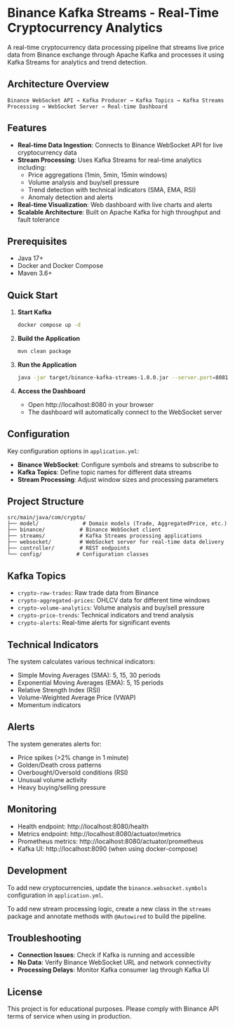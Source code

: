 # Binance Kafka Streams - Real-Time Cryptocurrency Analytics

A real-time cryptocurrency data processing pipeline that streams live price data from Binance exchange through Apache Kafka and processes it using Kafka Streams for analytics and trend detection.

## Architecture Overview

```
Binance WebSocket API → Kafka Producer → Kafka Topics → Kafka Streams Processing → WebSocket Server → Real-time Dashboard
```

## Features

- **Real-time Data Ingestion**: Connects to Binance WebSocket API for live cryptocurrency data
- **Stream Processing**: Uses Kafka Streams for real-time analytics including:
  - Price aggregations (1min, 5min, 15min windows)
  - Volume analysis and buy/sell pressure
  - Trend detection with technical indicators (SMA, EMA, RSI)
  - Anomaly detection and alerts
- **Real-time Visualization**: Web dashboard with live charts and alerts
- **Scalable Architecture**: Built on Apache Kafka for high throughput and fault tolerance

## Prerequisites

- Java 17+
- Docker and Docker Compose
- Maven 3.6+

## Quick Start

1. **Start Kafka**
   ```bash
   docker compose up -d
   ```

2. **Build the Application**
   ```bash
   mvn clean package
   ```

3. **Run the Application**
   ```bash
   java -jar target/binance-kafka-streams-1.0.0.jar --server.port=8081
   ```

4. **Access the Dashboard**
   - Open http://localhost:8080 in your browser
   - The dashboard will automatically connect to the WebSocket server

## Configuration

Key configuration options in `application.yml`:

- **Binance WebSocket**: Configure symbols and streams to subscribe to
- **Kafka Topics**: Define topic names for different data streams
- **Stream Processing**: Adjust window sizes and processing parameters

## Project Structure

```
src/main/java/com/crypto/
├── model/              # Domain models (Trade, AggregatedPrice, etc.)
├── binance/           # Binance WebSocket client
├── streams/           # Kafka Streams processing applications
├── websocket/         # WebSocket server for real-time data delivery
├── controller/        # REST endpoints
└── config/           # Configuration classes
```

## Kafka Topics

- `crypto-raw-trades`: Raw trade data from Binance
- `crypto-aggregated-prices`: OHLCV data for different time windows
- `crypto-volume-analytics`: Volume analysis and buy/sell pressure
- `crypto-price-trends`: Technical indicators and trend analysis
- `crypto-alerts`: Real-time alerts for significant events

## Technical Indicators

The system calculates various technical indicators:
- Simple Moving Averages (SMA): 5, 15, 30 periods
- Exponential Moving Averages (EMA): 5, 15 periods
- Relative Strength Index (RSI)
- Volume-Weighted Average Price (VWAP)
- Momentum indicators

## Alerts

The system generates alerts for:
- Price spikes (>2% change in 1 minute)
- Golden/Death cross patterns
- Overbought/Oversold conditions (RSI)
- Unusual volume activity
- Heavy buying/selling pressure

## Monitoring

- Health endpoint: http://localhost:8080/health
- Metrics endpoint: http://localhost:8080/actuator/metrics
- Prometheus metrics: http://localhost:8080/actuator/prometheus
- Kafka UI: http://localhost:8090 (when using docker-compose)

## Development

To add new cryptocurrencies, update the `binance.websocket.symbols` configuration in `application.yml`.

To add new stream processing logic, create a new class in the `streams` package and annotate methods with `@Autowired` to build the pipeline.

## Troubleshooting

- **Connection Issues**: Check if Kafka is running and accessible
- **No Data**: Verify Binance WebSocket URL and network connectivity
- **Processing Delays**: Monitor Kafka consumer lag through Kafka UI

## License

This project is for educational purposes. Please comply with Binance API terms of service when using in production.
